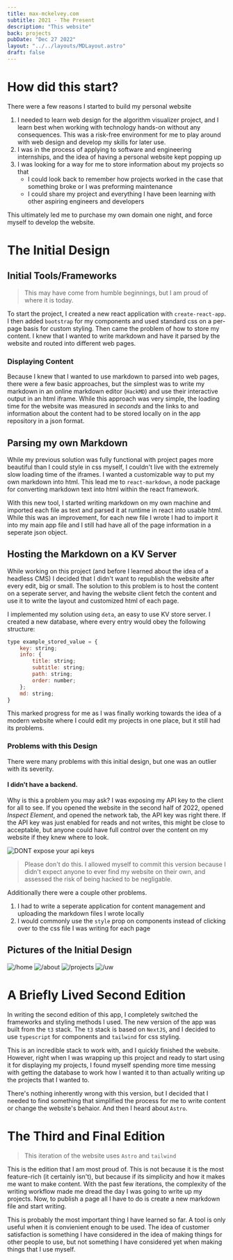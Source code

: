 ```yaml
---
title: max-mckelvey.com
subtitle: 2021 - The Present
description: "This website"
back: projects
pubDate: "Dec 27 2022"
layout: "../../layouts/MDLayout.astro"
draft: false
---
```


# How did this start?

There were a few reasons I started to build my personal website

1. I needed to learn web design for the algorithm visualizer project, and I learn best when working with technology hands-on without any consequences. This was a risk-free environment for me to play around with web design and develop my skills for later use.
2. I was in the process of applying to software and engineering internships, and the idea of having a personal website kept popping up
3. I was looking for a way for me to store information about my projects so that
    - I could look back to remember how projects worked in the case that something broke or I was preforming maintenance
    - I could share my project and everything I have been learning with other aspiring engineers and developers

This ultimately led me to purchase my own domain one night, and force myself to develop the website.

# The Initial Design

## Initial Tools/Frameworks

> This may have come from humble beginnings, but I am proud of where it is today.

To start the project, I created a new react application with `create-react-app`. I then added `bootstrap` for my components and used standard css on a per-page basis for custom styling. Then came the problem of how to store my content. I knew that I wanted to write markdown and have it parsed by the website and routed into different web pages.

### Displaying Content

Because I knew that I wanted to use markdown to parsed into web pages, there were a few basic approaches, but the simplest was to write my markdown in an online markdown editor (`HackMD`) and use their interactive output in an html iframe. While this approach was very simple, the loading time for the website was measured in *seconds* and the links to and information about the content had to be stored locally on in the app repository in a json format.

## Parsing my own Markdown

While my previous solution was fully functional with project pages more beautiful than I could style in css myself, I couldn't live with the extremely slow loading time of the iframes. I wanted a customizable way to put my own markdown into html. This lead me to `react-markdown`, a node package for converting markdown text into html within the react framework.

With this new tool, I started writing markdown on my own machine and imported each file as text and parsed it at runtime in react into usable html. While this was an improvement, for each new file I wrote I had to import it into my main app file and I still had have all of the page information in a seperate json object.

## Hosting the Markdown on a KV Server

While working on this project (and before I learned about the idea of a headless CMS) I decided that I didn't want to republish the website after every edit, big or small. The solution to this problem is to host the content on a seperate server, and having the website client fetch the content and use it to write the layout and customized html of each page.

I implemented my solution using `deta`, an easy to use KV store server. I created a new database, where every entry would obey the following structure:

```js
type example_stored_value = {
    key: string;
    info: {
        title: string;
        subtitle: string;
        path: string;
        order: number;
    };
    md: string;
}
```

This marked progress for me as I was finally working towards the idea of a modern website where I could edit my projects in one place, but it still had its problems.

### Problems with this Design

There were many problems with this initial design, but one was an outlier with its severity.

#### **I didn't have a backend.**

Why is this a problem you may ask? I was exposing my API key to the client for all to see. If you opened the website in the second half of 2022, opened *Inspect Element*, and opened the network tab, the API key was right there. If the API key was just enabled for reads and not writes, this might be close to acceptable, but anyone could have full control over the content on my website if they knew where to look.

![DONT expose your api keys](https://imgur.com/U3ZlViX.png)

> Please don't do this. I allowed myself to commit this version because I didn't expect anyone to ever find my website on their own, and assessed the risk of being hacked to be negligable.

Additionally there were a couple other problems.
1. I had to write a seperate application for content management and uploading the markdown files I wrote locally
2. I would commonly use the `style` prop on components instead of clicking over to the css file I was writing for each page

## Pictures of the Initial Design

![/home](https://imgur.com/wWGTQwo.png)
![/about](https://imgur.com/qKY3UeZ.png)
![/projects](https://imgur.com/vwbedAq.png)
![/uw](https://imgur.com/VlGIp2Y.png)

# A Briefly Lived Second Edition

In writing the second edition of this app, I completely switched the frameworks and styling methods I used. The new version of the app was built from the `t3` stack. The `t3` stack is based on `NextJS`, and I decided to use `typescript` for components and `tailwind` for css styling.

This is an incredible stack to work with, and I quickly finished the website. However, right when I was wrapping up this project and ready to start using it for displaying my projects, I found myself spending more time messing with getting the database to work how I wanted it to than actually writing up the projects that I wanted to.

There's nothing inherently wrong with this version, but I decided that I needed to find something that simplified the process for me to write content or change the website's behaior. And then I heard about `Astro`.

# The Third and Final Edition

> This iteration of the website uses `Astro` and `tailwind`

This is the edition that I am most proud of. This is not because it is the most feature-rich (it certainly isn't), but because if its simplicity and how it makes me want to make content. With the past few iterations, the complexity of the writing workflow made me dread the day I was going to write up my projects. Now, to publish a page all I have to do is create a new markdown file and start writing.

This is probably the most important thing I have learned so far. A tool is only useful when it is convienient enough to be used. The idea of customer satisfaction is something I have considered in the idea of making things for other people to use, but not something I have considered yet when making things that I use myself.